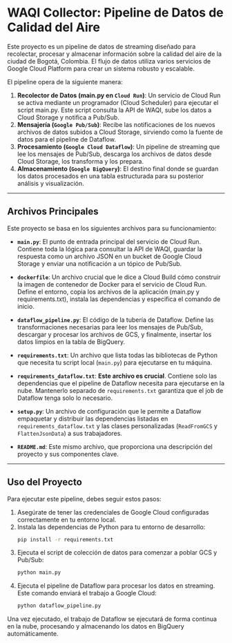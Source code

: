 # WAQI Collector: Pipeline de Datos de Calidad del Aire

Este proyecto es un pipeline de datos de streaming diseñado para recolectar, procesar y almacenar información sobre la calidad del aire de la ciudad de Bogotá, Colombia. El flujo de datos utiliza varios servicios de Google Cloud Platform para crear un sistema robusto y escalable.

El pipeline opera de la siguiente manera:

1.  **Recolector de Datos  (main.py en `Cloud Run`)**: Un servicio de Cloud Run se activa mediante un programador (Cloud Scheduler) para ejecutar el script main.py. Este script consulta la API de WAQI, sube los datos a Cloud Storage y notifica a Pub/Sub.
2.  **Mensajería (`Google Pub/Sub`)**: Recibe las notificaciones de los nuevos archivos de datos subidos a Cloud Storage, sirviendo como la fuente de datos para el pipeline de Dataflow.
3.  **Procesamiento (`Google Cloud Dataflow`)**: Un pipeline de streaming que lee los mensajes de Pub/Sub, descarga los archivos de datos desde Cloud Storage, los transforma y los prepara.
4.  **Almacenamiento (`Google BigQuery`)**: El destino final donde se guardan los datos procesados en una tabla estructurada para su posterior análisis y visualización.

---


## Archivos Principales

Este proyecto se basa en los siguientes archivos para su funcionamiento:

* **`main.py`**: El punto de entrada principal del servicio de Cloud Run. Contiene toda la lógica para consultar la API de WAQI, guardar la respuesta como un archivo JSON en un bucket de Google Cloud Storage y enviar una notificación a un tópico de Pub/Sub.

* **`dockerfile`**: Un archivo crucial que le dice a Cloud Build cómo construir la imagen de contenedor de Docker para el servicio de Cloud Run. Define el entorno, copia los archivos de la aplicación (main.py y requirements.txt), instala las dependencias y especifica el comando de inicio.

* **`dataflow_pipeline.py`**: El código de la tubería de Dataflow. Define las transformaciones necesarias para leer los mensajes de Pub/Sub, descargar y procesar los archivos de GCS, y finalmente, insertar los datos limpios en la tabla de BigQuery.

* **`requirements.txt`**: Un archivo que lista todas las bibliotecas de Python que necesita tu script local (`main.py`) para ejecutarse en tu máquina.

* **`requirements_dataflow.txt`**: **Este archivo es crucial**. Contiene solo las dependencias que el pipeline de Dataflow necesita para ejecutarse en la nube. Mantenerlo separado de `requirements.txt` garantiza que el job de Dataflow tenga solo lo necesario.

* **`setup.py`**: Un archivo de configuración que le permite a Dataflow empaquetar y distribuir las dependencias listadas en `requirements_dataflow.txt` y las clases personalizadas (`ReadFromGCS` y `FlattenJsonData`) a sus trabajadores.

* **`README.md`**: Este mismo archivo, que proporciona una descripción del proyecto y sus componentes clave.

---

## Uso del Proyecto

Para ejecutar este pipeline, debes seguir estos pasos:

1.  Asegúrate de tener las credenciales de Google Cloud configuradas correctamente en tu entorno local.
2.  Instala las dependencias de Python para tu entorno de desarrollo:
    ```sh
    pip install -r requirements.txt
    ```
3.  Ejecuta el script de colección de datos para comenzar a poblar GCS y Pub/Sub:
    ```sh
    python main.py
    ```
4.  Ejecuta el pipeline de Dataflow para procesar los datos en streaming. Este comando enviará el trabajo a Google Cloud:
    ```sh
    python dataflow_pipeline.py
    ```


Una vez ejecutado, el trabajo de Dataflow se ejecutará de forma continua en la nube, procesando y almacenando los datos en BigQuery automáticamente.
